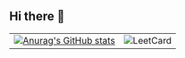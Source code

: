## Hi there 👋

<table style="width: 100%;">
  <tr>
    <td style="text-align: left;">
      <a href="https://github.com/anuraghazra/github-readme-stats">
        <img src="https://github-readme-stats.vercel.app/api?username=sergeymsui&show_icons=true&theme=merko" alt="Anurag's GitHub stats" style="max-width: 100%; height: auto;">
      </a>
    </td>
    <td style="text-align: right;">
      <img src="https://leetcard.jacoblin.cool/malichenko?ext=heatmap" alt="LeetCard" style="max-width: 100%; height: auto;">
    </td>
  </tr>
</table>
